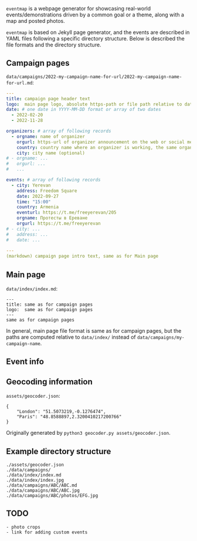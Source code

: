 `eventmap` is a webpage generator for showcasing real-world events/demonstrations driven by a common goal or a theme, along with a map and posted photos.

`eventmap` is based on Jekyll page generator, and the events are described in YAML files following a specific directory structure. Below is described the file formats and the directory structure.

## Campaign pages
`data/campaigns/2022-my-campaign-name-for-url/2022-my-campaign-name-for-url.md`:
```yaml
---
title: campaign page header text
logo:  main page logo, absolute https-path or file path relative to data/index/ e.g. index.jpg would refer to data/index/index.jpg 
date: # one date in YYYY-MM-DD format or array of two dates
  - 2022-02-20
  - 2022-11-28

organizers: # array of following records
  - orgname: name of organizer
    orgurl: https-url of organizer announcement on the web or social media
    country: country name where an organizer is working, the same organizer may be included multiple times for different countries
    city: city name (optional)
# - orgname: ...
#   orgurl: ...
#   ...

events: # array of following records
  - city: Yerevan
    address: Freedom Square
    date: 2022-09-27
    time: "15:00"
    country: Armenia
    eventurl: https://t.me/freeyerevan/205
    orgname: Протесты в Ереване
    orgurl: https://t.me/freeyerevan
# - city: ...
#   address: ...
#   date: ...
  
---
(markdown) campaign page intro text, same as for Main page
```

## Main page
`data/index/index.md`:
```
---
title: same as for campaign pages
logo:  same as for campaign pages 
---
same as for campaign pages
```

In general, main page file format is same as for campaign pages, but the paths are computed relative to `data/index/` instead of `data/campaigns/my-campaign-name`.


## Event info

## Geocoding information
`assets/geocoder.json`:
```
{
    "London": "51.5073219,-0.1276474",
    "Paris": "48.8588897,2.3200410217200766"
}
```

Originally generated by `python3 geocoder.py assets/geocoder.json`.

## Example directory structure
```
./assets/geocoder.json
./data/campaigns/
./data/index/index.md
./data/index/index.jpg
./data/campaigns/ABC/ABC.md
./data/campaigns/ABC/ABC.jpg
./data/campaigns/ABC/photos/EFG.jpg
```

## TODO
```
- photo crops
- link for adding custom events
```
